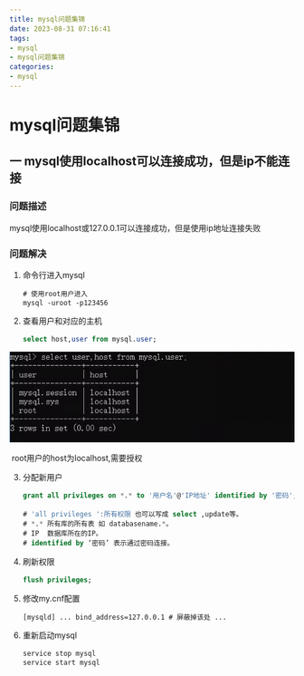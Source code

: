 ```yaml
---
title: mysql问题集锦
date: 2023-08-31 07:16:41
tags:
- mysql
- mysql问题集锦
categories:
- mysql
---
```


# mysql问题集锦

## 一 mysql使用localhost可以连接成功，但是ip不能连接

### 问题描述

mysql使用localhost或127.0.0.1可以连接成功，但是使用ip地址连接失败

### 问题解决

1) 命令行进入mysql

   ```shell
   # 使用root用户进入
   mysql -uroot -p123456
   ```

2) 查看用户和对应的主机

   ```sql
   select host,user from mysql.user;
   ```

![image-20230831074341595](mysql问题集锦/image-20230831074341595.png)

​        root用户的host为localhost,需要授权

3. 分配新用户

   ```sql
   grant all privileges on *.* to '用户名'@'IP地址' identified by '密码';
   
   # 'all privileges ':所有权限 也可以写成 select ,update等。
   # *.* 所有库的所有表 如 databasename.*。
   # IP  数据库所在的IP。
   # identified by ‘密码’ 表示通过密码连接。
   ```

   

4. 刷新权限

   ```sql
   flush privileges;
   ```

5. 修改my.cnf配置

   ```
   [mysqld] ... bind_address=127.0.0.1 # 屏蔽掉该处 ...
   ```

6. 重新启动mysql

   ```shell
   service stop mysql
   service start mysql
   ```

   
